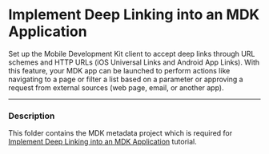 # Implement Deep Linking into an MDK Application
Set up the Mobile Development Kit client to accept deep links through URL schemes and HTTP URLs (iOS Universal Links and Android App Links). With this feature, your MDK app can be launched to perform actions like navigating to a page or filter a list based on a parameter or approving a request from external sources (web page, email, or another app).

***
### Description

This folder contains the MDK metadata project which is required for [Implement Deep Linking into an MDK Application](https://developers.sap.com/tutorials/cp-mobile-dev-kit-push-customclient.html) tutorial.
